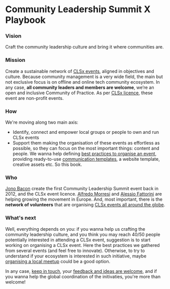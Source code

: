 # Community Leadership Summit X Playbook

### Vision

Craft the community leadership culture and bring it where communities are.

### Mission

Create a sustainable network of [CLSx events](http://www.communityleadershipsummit.com/clsx/license/), aligned in objectives and culture. Because community management is a very wide field, the main but not exclusive focus is on offline and online tech community ecosystem. In any case, **all community leaders and members are welcome**, we’re an open and inclusive Community of Practice. As per [CLSx licence](http://www.communityleadershipsummit.com/clsx/license/), these event are non-profit events.

### How

We're moving along two main axis:

* Identify, connect and empower local groups or people to own and run CLSx events
* Support them making the organisation of these events as effortless as possible, so they can focus on the most important things: content and people. We wanna help defining [best practices to organise an event](clsx-in-a-box.md), providing ready-to-use [communication templates](/comms-template.md), a website template, creative assets etc. So this book.

### Who

[Jono Bacon](http://www.jonobacon.org/) create the first Community Leadership Summit event back in 2012, and the CLSx event licence. [Alfredo Morresi](http://www.rainbowbreeze.it/) and [Alessio Fattorini](https://it.linkedin.com/in/alefattorini) are helping growing the movement in Europe. And, most important, there is the **network of volunteers** that are organising [CLSx events all around the globe](/past-clsx-events.md).

### What's next

Well, everything depends on you: if you wanna help us crafting the community leadership culture, and you think you may reach 40/50 people potentially interested in attending a CLSx event, suggestion is to start working on organising a CLSx event. Here the best practices we gathered from several events \(and feel free to innovate\). Otherwise, to try to understand if your ecosystem is interested in such initiative, maybe [organising a local meetup](/meetup.md) could be a good option.

In any case, [keep in touch](slack_or_forum), your [feedback and ideas are welcome](contact_us), and if you wanna help the global coordination of the initivaties, you're more than welcome!



